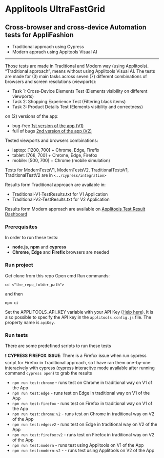 # Applitools UltraFastGrid
## Cross-browser and cross-device Automation tests for AppliFashion
* Traditional approach using Cypress
* Modern apprach using Appitools Visual AI
***
Those tests are made in Traditional and Modern way (using Applitools). 
“Traditional approach”, means without using Applitools Visual AI.
The tests are made for (3) main tasks across seven (7) different combinations of browsers and screen resolutions (viewports):
- Task 1: Cross-Device Elements Test (Elements visibility on different viewports)
- Task 2: Shopping Experience Test (Filtering black items)
- Task 3: Product Details Test (Elements visibility and correctness)
 
on (2) versions of the app:
-  bug-free [1st version of the app (V1)](https://demo.applitools.com/gridHackathonV1.html "1st version of the app (V1)")
-  full of bugs [2nd version of the app (V2)](https://demo.applitools.com/gridHackathonV2.html "2nd version of the app (V2)")

Tested viewports and browsers combinations:
* laptop: [1200, 700] + Chrome, Edge, Firefix
* tablet: [768, 700] + Chrome, Edge, Firefox
* mobile: [500, 700] + Chrome (mobile simulation)

Tests for ModernTestsV1, ModernTestsV2, TraditionalTestsV1, TraditionalTestV2 are in ```<../cypress/integration>```

Results form Traditional approach are available in:
- Traditional-V1-TestResults.txt for V1 Application
- Traditional-V2-TestResults.txt for V2 Application

Results form Modern approach are available on [Applitools Test Result Dashboard](https://eyes.applitools.com/app/test-results/00000251809124741691)

### Prerequisites
In order to run these tests:
  - **node.js**, **npm** and **cypress**
  - **Chrome**, **Edge** and **Firefix** browsers are needed

### Run project
Get clone from this repo
Open cmd
Run commands:
```
cd <"the_repo_folder_path">
```
and then
```
npm ci
```
Set the APPLITOOLS_API_KEY variable with your API Key ([Help here](https://help.applitools.com/hc/en-us/articles/360006914732-The-runner-API-key)). It is also possible to specify the API key in the ```applitools.config.js``` file. The property name is ```apiKey```.

### Run tests
There are some predefined scripts to run these tests

:heavy_exclamation_mark: **CYPRESS FIREFOX ISSUE**: There is a Firefox issue when run cypress script for Firefox in Traditional approach, so I have ran them one-by-one interacively with cypress (cypress interacitve mode available after running command ```cypress open```) to grab the results

* ```npm run test:chrome``` - runs test on Chrome in traditional way on V1 of the App
* ```npm run test:edge``` - runs test on Edge in traditional way on V1 of the App
* ```npm run test:firefox``` - runs test on Firefox in traditional way on V1 of the App
* ```npm run test:chrome:v2``` - runs test on Chrome in traditional way on V2 of the App
* ```npm run test:edge:v2``` - runs test on Edge in traditional way on V2 of the App
* ```npm run test:firefox:v2``` - runs test on Firefox in traditional way on V2 of the App
* ```npm run test:modern``` - runs test using Applitools on V1 of the App
* ```npm run test:modern:v2``` - - runs test using Applitools on V2 of the App

